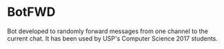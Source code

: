 # BotFWD
Bot developed to randomly forward messages from one channel to the current chat. It has been used by USP's Computer Science 2017 students.
